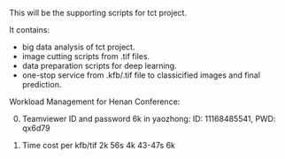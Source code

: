 This will be the supporting scripts for tct project.

It contains:  
 - big data analysis of tct project.
 - image cutting scripts from .tif files.
 - data preparation scripts for deep learning.
 - one-stop service from .kfb/.tif file to classicified images and final prediction.


 Workload Management for Henan Conference:

0. Teamviewer ID and password
6k in yaozhong: ID: 11168485541, PWD: qx6d79

1. Time cost per kfb/tif
2k 56s
4k 43-47s
6k 